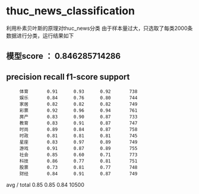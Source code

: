# thuc_news_classification
利用朴素贝叶斯的原理对thuc_news分类
由于样本量过大，只选取了每类2000条数据进行分类，运行结果如下
## 模型score ： 0.846285714286
  ##      precision    recall  f1-score   support

         体育       0.91      0.93      0.92       738
         娱乐       0.84      0.76      0.80       744
         家居       0.82      0.82      0.82       749
         彩票       0.92      0.96      0.94       761
         房产       0.83      0.90      0.87       733
         教育       0.83      0.91      0.87       747
         时尚       0.89      0.84      0.87       758
         时政       0.81      0.81      0.81       745
         星座       0.83      0.97      0.89       749
         游戏       0.91      0.87      0.89       755
         社会       0.85      0.60      0.71       773
         科技       0.86      0.77      0.81       751
         股票       0.73      0.81      0.77       748
         财经       0.84      0.91      0.87       749

avg / total       0.85      0.85      0.84     10500
